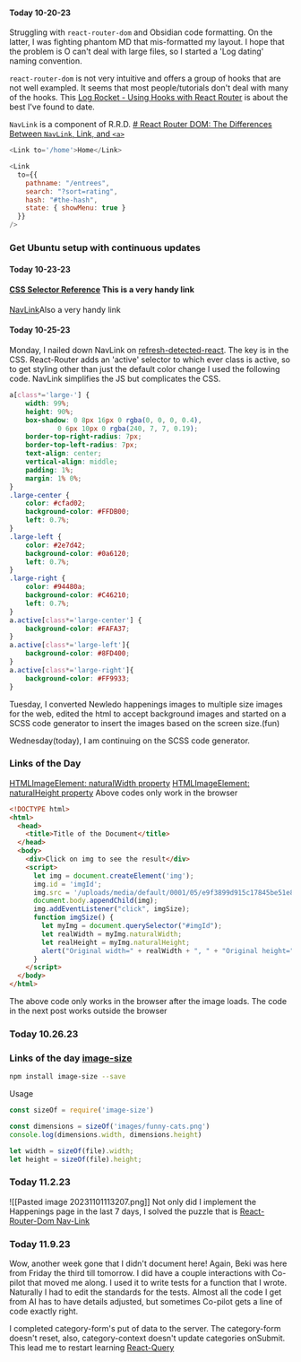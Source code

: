 #### Today 10-20-23
Struggling with `react-router-dom` and Obsidian code formatting. On the latter, I was fighting phantom MD that mis-formatted my layout. I hope that the problem is O can't deal with large files, so I started a 'Log dating' naming convention.

`react-router-dom` is not very intuitive and offers a group of hooks that are not well exampled. It seems that most people/tutorials don't deal with many of the hooks. This [Log Rocket - Using Hooks with React Router](https://blog.logrocket.com/using-hooks-react-router/) is about the best I've found to date. 

`NavLink` is a component of R.R.D. [# React Router DOM: The Differences Between `NavLink`, Link, and `<a>`](https://javascript.plainenglish.io/react-router-dom-the-differences-between-navlink-link-and-a-bb5c27a48bfc)


```js
<Link to='/home'>Home</Link>

<Link
  to={{
    pathname: "/entrees",
    search: "?sort=rating",
    hash: "#the-hash",
    state: { showMenu: true }
  }}
/>
```

### Get Ubuntu setup with continuous updates

#### Today 10-23-23

#### [CSS Selector Reference](https://www.w3schools.com/cssref/css_selectors.php) This is a very handy link
[NavLink](https://reactrouter.com/en/main/components/nav-link#navlink)Also a very handy link

#### Today 10-25-23
Monday, I nailed down NavLink on [refresh-detected-react](~/webdev/refresh-detected-react). The key is in the CSS. React-Router adds an 'active' selector to which ever class is active, so to get styling other than just the default color change I used the following code.
NavLink simplifies the JS but complicates the CSS.
``` css
a[class*='large-'] {
	width: 99%;
	height: 90%;
	box-shadow: 0 8px 16px 0 rgba(0, 0, 0, 0.4),
			0 6px 10px 0 rgba(240, 7, 7, 0.19);
	border-top-right-radius: 7px;
	border-top-left-radius: 7px;
	text-align: center;
	vertical-align: middle;
	padding: 1%;
	margin: 1% 0%;
}
.large-center {
	color: #cfad02;
	background-color: #FFDB00;
	left: 0.7%;
}
.large-left {
	color: #2e7d42;
	background-color: #0a6120;
	left: 0.7%;
}
.large-right {
	color: #94480a;
	background-color: #C46210;
	left: 0.7%;
}
a.active[class*='large-center'] {
	background-color: #FAFA37;
}
a.active[class*='large-left']{
	background-color: #8FD400;
}
a.active[class*='large-right']{
	background-color: #FF9933;
}
```

Tuesday, I converted Newledo happenings images to multiple size images for the web, edited the html to accept background images and started on a SCSS code generator to insert the images based on the screen size.(fun) 

Wednesday(today), I am continuing on the SCSS code generator.
### Links of the Day
[HTMLImageElement: naturalWidth property](https://developer.mozilla.org/en-US/docs/Web/API/HTMLImageElement/naturalWidth)
[HTMLImageElement: naturalHeight property](https://developer.mozilla.org/en-US/docs/Web/API/HTMLImageElement/naturalHeight)
Above codes only work in the browser
``` html
<!DOCTYPE html>
<html>
  <head>
    <title>Title of the Document</title>
  </head>
  <body>
    <div>Click on img to see the result</div>
    <script>
      let img = document.createElement('img');
      img.id = 'imgId';
      img.src = '/uploads/media/default/0001/05/e9f3899d915c17845be51e839d5ba238f0404b07.png';
      document.body.appendChild(img);
      img.addEventListener("click", imgSize);
      function imgSize() {
        let myImg = document.querySelector("#imgId");
        let realWidth = myImg.naturalWidth;
        let realHeight = myImg.naturalHeight;
        alert("Original width=" + realWidth + ", " + "Original height=" + realHeight);
      }
    </script>
  </body>
</html>
```
The above code only works in the browser after the image loads. The code in the next post works outside the browser

### Today 10.26.23
### Links of the day [image-size](https://www.npmjs.com/package/image-size)
``` bash
npm install image-size --save

```
Usage
```js
const sizeOf = require('image-size')

const dimensions = sizeOf('images/funny-cats.png')
console.log(dimensions.width, dimensions.height)

let width = sizeOf(file).width;
let height = sizeOf(file).height;

```
### Today 11.2.23
![[Pasted image 20231101113207.png]]
Not only did I implement the Happenings page in the last 7 days, I solved the puzzle that is [React-Router-Dom Nav-Link](obsidian://open?vault=code-log&file=React-Router-Dom%2FNavLink)
### Today 11.9.23
Wow, another week gone that I didn't document here! Again, Beki was here from Friday the third till tomorrow. I did have a couple interactions with Co-pilot that moved me along. I used it to write tests for a function that I wrote. Naturally I had to edit the standards for the tests. Almost all the code I get from AI has to have details adjusted, but sometimes Co-pilot gets a line of code exactly right.

I completed category-form's put of data to the server. The category-form doesn't reset, also, category-context doesn't update categories onSubmit. This lead me to restart learning [React-Query](obsidian://open?vault=code-log&file=React%20Query%2FRQ%20table%20of%20contents)
